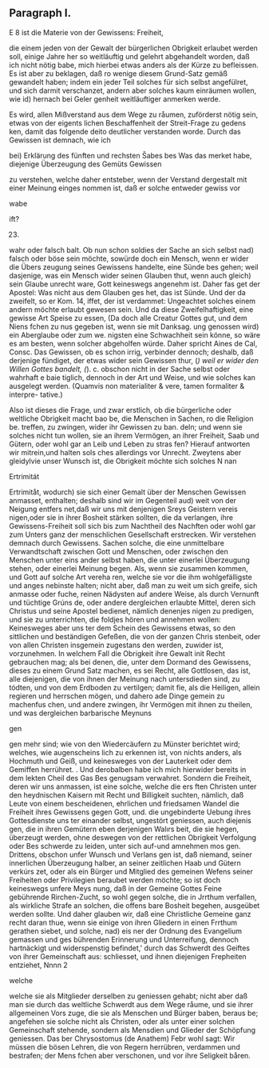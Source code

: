 
<!-- seite 672 -->

Paragraph I.
------------


E 8 ist die Materie von der Gewissens: Freiheit,

die einem jeden von der Gewalt der bürgerlichen Obrigkeit erlaubet werden soll, einige Jahre her so weitläuftig und gelehrt abgehandelt worden, daß ich nicht nötig babe, mich hierbei etwas anders als der Kürze zu befleissen. Es ist aber zu beklagen, daß ro wenige diesem Grund-Satz gemäß gewandelt haben; indem ein jeder Teil solches für sich selbst angefülret, und sich darmit verschanzet, andern aber solches kaum einräumen wollen, wie id) hernach bei Geler genheit weitläuftiger anmerken werde.

Es wird, allen Mißverstand aus dem Wege zu råumen, zuförderst nötig sein, etwas von der eigents lichen Beschaffenheit der Streit-Frage zu gedens ken, damit das folgende deito deutlicher verstanden worde. Durch das Gewissen ist demnach, wie ich

bei) Erklärung des fünften und rechsten Šabes bes Was das merket habe, diejenige Überzeugung des Gemüts Gewissen

zu verstehen, welche daher entsteber, wenn der Verstand dergestalt mit einer Meinung einges nommen ist, daß er solche entweder gewiss vor

wabe

ift?



23.
<!-- seite 673 -->
wahr oder falsch balt. Ob nun schon soldies der
Sache an sich selbst nad) falsch oder böse sein möchte,
sowürde doch ein Mensch, wenn er wider die Übers
zeugung seines Gewissens handelte, eine Sünde bes
gehen; weil dasjenige, was ein Mensch wider seinen
Glauben thut, wenn auch gleich) sein Glaube unrecht
ware, Gott keineswegs angenehm ist. Daher fas
get der Apostel: Was nicht aus dem Glauben ges
het, das ist Sünde. Und der da zweifelt, so er Kom. 14,
iffet, der ist verdammet: Ungeachtet solches einem
andern möchte erlaubt gewesen sein. Und da diese
Zweifelhaftigkeit, eine gewisse Art Speise zu essen,
(Da doch alle Creatur Gottes gut, und dem Niens
fchen zu nus gegeben ist, wenn sie mit Danksag.
ung genossen wird) ein Aberglaube oder zum we.
nigsten eine Schwachheit sein könne, so wäre es am
besten, wenn solcher abgeholfen würde. Daher spricht
Aines de Cal, Consc. Das Gewissen, ob es schon
irrig, verbinder dennoch; deshalb, daß derjenige
fündiget, der etwas wider sein Gewissen thur,
(*) weil er wider den Willen Gottes bandelt, (*). c.
obschon nicht in der Sache selbst oder wahrhaft e baie
tiglich, dennoch in der Art und Weise, und wie
solches kan ausgelegt werden. (Quamvis non
materialiter & vere, tamen formaliter & interpre-
tative.)

   Also ist dieses die Frage, und zwar erstlich, ob die
bürgerliche oder weltliche Obrigkeit macht bao
be, die Menschen in Sachen, ro die Religion be.
treffen, zu zwingen, wider ihr Gewissen zu ban.
deln; und wenn sie solches nicht tun wollen, sie
an ihrem Vermögen, an ihrer Freiheit, Saab und
Gütern, oder wohl gar an Leib und Leben zu stras
fen? Hierauf antworten wir mitrein,und halten sols
ches allerdings vor Unrecht. Zweytens aber gleidylvie
unser Wunsch ist, die Obrigkeit möchte sich solches
         N nan

Ertrimitát
<!-- seite 674 -->
Ertrimitåt, wodurch) sie sich einer Gemalt über der Menschen Gewissen anmasset, enthalten; deshalb sind wir im Gegenteil aud) weit von der Neigung entfers net,daß wir uns mit denjenigen Sreys Geistern vereis nigen,oder sie in ihrer Bosheit stärken sollten, die da verlangen, ihre Gewissens-Freiheit soll sich bis zum Nachtheil des Nachften oder wohl gar zum Unters ganz der menschlichen Gesellschaft erstrecken. Wir verstehen demnach durch Gewissens. Sachen solche, die eine unmittelbare Verwandtschaft zwischen Gott und Menschen, oder zwischen den Menschen unter eins ander selbst haben, die unter einerlei Überzeugung stehen, oder einerlei Meinung begen. Als, wenn sie zusammen kommen, und Gott auf solche Art vereha ren, welche sie vor die ihm wohlgefälligste und anges nebinste halten; nicht aber, daß man zu weit um sich greife, sich anmasse oder fuche, reinen Nädysten auf andere Weise, als durch Vernunft und tüchtige Grúns de, oder andere dergleichen erlaubte Mittel, deren sich Christus und seine Apostel bedienet, nämlich denenjes nigen zu predigen, und sie zu unterrichten, die foldjes hören und annehmen wollen: Keinesweges aber uns ter dem Schein des Gewissens etwas, so den sittlichen und beständigen Gefeßen, die von der ganzen Chris stenbeit, oder von allen Christen insgemein zugestans den werden, zuwider ist, vorzunehmen. In welchem Fall die Obrigkeit ihre Gewalt init Recht gebrauchen mag; als bei denen, die, unter dem Dormand des Gewissens, dieses zu einem Grund Satz machen, es sei Recht, alle Gottlosen, das ist, alle diejenigen, die von ihnen der Meinung nach untersdieden sind, zu tódten, und von dem Erdboden zu vertilgen; damit fie, als die Heiligen, allein regieren und herrschen mögen, und dahero ade Dinge gemein zu machenfus chen, und andere zwingen, ihr Vermögen mit ihnen zu theilen, und was dergleichen barbarische Meynuns

gen
<!-- seite 675 -->
gen mehr sind; wie von den Wiedercäufern zu Münster berichtet wird; welches, wie augenscheins lich zu erkennen ist, von nichts anders, als Hochmuth und Geiß, und keinesweges von der Lauterkeit oder dem Gemiffen herrühret. . Und derobalben habe ich mich hierwider bereits in dem lekten Cheil des Gas Bes genugsam verwahret. Sondern die Freiheit, deren wir uns anmassen, ist eine solche, welche die ers ften Christen unter den heydnischen Kaisern mit Recht und Billigkeit suchten, nämlich, daß Leute von einem bescheidenen, ehrlichen und friedsamen Wandel die Freiheit ihres Gewissens gegen Gott, und. die ungebinderte Uebung ihres Gottesdienste uns ter einander selbst, ungestört geniessen, auch diejenis gen, die in ihren Gemütern eben derjenigen Walırs beit, die sie hegen, überzeugt werden, ohne deswegen von der rettlichen Obrigkeit Verfolgung oder Bes schwerde zu leiden, unter sich auf-und amnehmen mos gen. Drittens, obschon unfer Wunsch und Verlans gen ist, daß niemand, seiner innerlichen Überzeugung halber, an seiner zeitlichen Haab und Gütern verkúrs zet, oder als ein Bürger und Mitglied des gemeinen Wefens seiner Freiheiten oder Privilegien beraubet werden möchte; so ist doch keineswegs unfere Meys nung, daß in der Gemeine Gottes Feine gebührende Rirchen-Zucht, so wohl gegen solche, die in Jrrthum verfallen, als wirkliche Strafe an solchen, die offens bare Bosheit begehen, ausgeübet werden sollte. Und daher glauben wir, daß eine Christliche Gemeine ganz recht daran thue, wenn sie einige von ihren Gliedern in einen Frrthum gerathen siebet, und solche, nad) eis ner der Ordnung des Evangelium gemassen und ges bührenden Erinnerung und Unterreifung, dennoch hartnäckigt und widerspenstig befindet,' durch das Schwerdt des Geiftes von ihrer Gemeinschaft aus: schliesset, und ihnen diejenigen Frepheiten entziehet, Nnnn 2

welche
<!-- seite 676 -->
welche sie als Mitglieder derselben zu geniessen gehabt; nicht aber daß man sie durch das weltliche Schwerdt aus dem Wege råume, und sie ihrer allgemeinen Vors zuge, die sie als Menschen und Bürger baben, beraus be; angefehen sie solche nicht als Christen, oder als unter einer solchen Gemeinschaft stehende, sondern als Mensdien und Glieder der Schöpfung geniessen. Das ber Chrysostomus (de Anathem) Febr wohl sagt: Wir müssen die bösen Lehren, die von Regern herrübren, verdammen und bestrafen; der Mens fchen aber verschonen, und vor  ihre Seligkeit båren.
